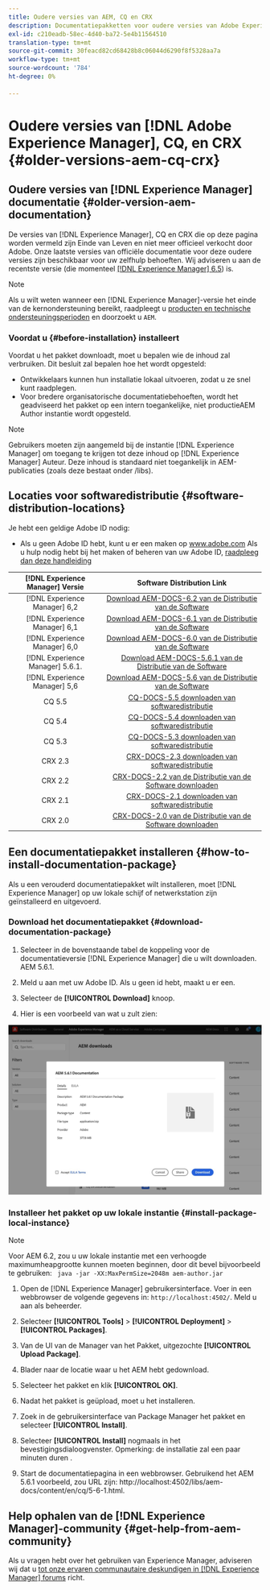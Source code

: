 ```yaml
---
title: Oudere versies van AEM, CQ en CRX
description: Documentatiepakketten voor oudere versies van Adobe Experience Manager, CQ en CRX.
exl-id: c210eadb-58ec-4d40-ba72-5e4b11564510
translation-type: tm+mt
source-git-commit: 30feacd82cd68428b8c06044d6290f8f5328aa7a
workflow-type: tm+mt
source-wordcount: '784'
ht-degree: 0%

---
```


# Oudere versies van [!DNL Adobe Experience Manager], CQ, en CRX {#older-versions-aem-cq-crx}

## Oudere versies van [!DNL Experience Manager] documentatie {#older-version-aem-documentation}

De versies van [!DNL Experience Manager], CQ en CRX die op deze pagina worden vermeld zijn Einde van Leven en niet meer officieel verkocht door Adobe. Onze laatste versies van officiële documentatie voor deze oudere versies zijn beschikbaar voor uw zelfhulp behoeften. Wij adviseren u aan de recentste versie (die momenteel [[!DNL Experience Manager] 6.5](https://experienceleague.adobe.com/docs/experience-manager-65.html)) is.

>[!NOTE]
>
>Als u wilt weten wanneer een [!DNL Experience Manager]-versie het einde van de kernondersteuning bereikt, raadpleegt u [producten en technische ondersteuningsperioden](https://helpx.adobe.com/support/programs/eol-matrix.html) en doorzoekt u `AEM`.

### Voordat u {#before-installation} installeert

Voordat u het pakket downloadt, moet u bepalen wie de inhoud zal verbruiken. Dit besluit zal bepalen hoe het wordt opgesteld:

* Ontwikkelaars kunnen hun installatie lokaal uitvoeren, zodat u ze snel kunt raadplegen.
* Voor bredere organisatorische documentatiebehoeften, wordt het geadviseerd het pakket op een intern toegankelijke, niet productieAEM Author instantie wordt opgesteld.

>[!NOTE]
>
>Gebruikers moeten zijn aangemeld bij de instantie [!DNL Experience Manager] om toegang te krijgen tot deze inhoud op [!DNL Experience Manager] Auteur. Deze inhoud is standaard niet toegankelijk in AEM-publicaties (zoals deze bestaat onder /libs).

## Locaties voor softwaredistributie {#software-distribution-locations}

Je hebt een geldige Adobe ID nodig:

* Als u geen Adobe ID hebt, kunt u er een maken op www.adobe.com
Als u hulp nodig hebt bij het maken of beheren van uw Adobe ID, [raadpleeg dan deze handleiding](https://helpx.adobe.com/manage-account.html)

| [!DNL Experience Manager] Versie | Software Distribution Link |
|:-----------:|:--------------------------------------------------:|
| [!DNL Experience Manager] 6,2 | [Download AEM-DOCS-6.2 van de Distributie van de Software](https://experience.adobe.com/#/downloads/content/software-distribution/en/aem.html?package=/content/software-distribution/en/details.html/content/dam/aem/public/adobe/packages/aem-docs/aem-docs-6-2.zip) |
| [!DNL Experience Manager] 6,1 | [Download AEM-DOCS-6.1 van de Distributie van de Software](https://experience.adobe.com/#/downloads/content/software-distribution/en/aem.html?package=/content/software-distribution/en/details.html/content/dam/aem/public/adobe/packages/aem-docs/aem-6-1.zip) |
| [!DNL Experience Manager] 6,0 | [Download AEM-DOCS-6.0 van de Distributie van de Software](https://experience.adobe.com/#/downloads/content/software-distribution/en/aem.html?package=/content/software-distribution/en/details.html/content/dam/aem/public/adobe/packages/aem-docs/aem-docs-6-0.zip) |
| [!DNL Experience Manager] 5.6.1. | [Download AEM-DOCS-5.6.1 van de Distributie van de Software](https://experience.adobe.com/#/downloads/content/software-distribution/en/aem.html?package=/content/software-distribution/en/details.html/content/dam/aem/public/adobe/packages/aem-docs/aem-docs-5-6-1.zip) |
| [!DNL Experience Manager] 5,6 | [Download AEM-DOCS-5.6 van de Distributie van de Software](https://experience.adobe.com/#/downloads/content/software-distribution/en/aem.html?package=/content/software-distribution/en/details.html/content/dam/aem/public/adobe/packages/aem-docs/aem-docs-5-6.zip) |
| CQ 5.5 | [CQ-DOCS-5.5 downloaden van softwaredistributie](https://experience.adobe.com/#/downloads/content/software-distribution/en/aem.html?package=%2Fcontent%2Fsoftware-distribution%2Fen%2Fdetails.html%2Fcontent%2Fdam%2Faem%2Fpublic%2Fadobe%2Fpackages%2Faem-docs%2Faem-docs-5-5.zip) |
| CQ 5.4 | [CQ-DOCS-5.4 downloaden van softwaredistributie](https://experience.adobe.com/#/downloads/content/software-distribution/en/aem.html?package=/content/software-distribution/en/details.html/content/dam/aem/public/adobe/packages/aem-docs/aem-docs-5-4.zip) |
| CQ 5.3 | [CQ-DOCS-5.3 downloaden van softwaredistributie](https://experience.adobe.com/#/downloads/content/software-distribution/en/aem.html?package=/content/software-distribution/en/details.html/content/dam/aem/public/adobe/packages/aem-docs/aem-docs-5-3.zip) |
| CRX 2.3 | [CRX-DOCS-2.3 downloaden van softwaredistributie](https://experience.adobe.com/#/downloads/content/software-distribution/en/aem.html?package=/content/software-distribution/en/details.html/content/dam/aem/public/adobe/packages/aem-docs/crx-docs-2-3.zip) |
| CRX 2.2 | [CRX-DOCS-2.2 van de Distributie van de Software downloaden](https://experience.adobe.com/#/downloads/content/software-distribution/en/aem.html?package=/content/software-distribution/en/details.html/content/dam/aem/public/adobe/packages/aem-docs/crx-docs-2-2.zip) |
| CRX 2.1 | [CRX-DOCS-2.1 downloaden van softwaredistributie](https://experience.adobe.com/#/downloads/content/software-distribution/en/aem.html?package=/content/software-distribution/en/details.html/content/dam/aem/public/adobe/packages/aem-docs/crx-docs-2-1.zip) |
| CRX 2.0 | [CRX-DOCS-2.0 van de Distributie van de Software downloaden](https://experience.adobe.com/#/downloads/content/software-distribution/en/aem.html?package=/content/software-distribution/en/details.html/content/dam/aem/public/adobe/packages/aem-docs/crx-docs-2-0.zip) |

## Een documentatiepakket installeren {#how-to-install-documentation-package}

Als u een verouderd documentatiepakket wilt installeren, moet [!DNL Experience Manager] op uw lokale schijf of netwerkstation zijn geïnstalleerd en uitgevoerd.

### Download het documentatiepakket {#download-documentation-package}

1. Selecteer in de bovenstaande tabel de koppeling voor de documentatieversie [!DNL Experience Manager] die u wilt downloaden. AEM 5.6.1.

1. Meld u aan met uw Adobe ID. Als u geen id hebt, maakt u er een.

1. Selecteer de **[!UICONTROL Download]** knoop.

1. Hier is een voorbeeld van wat u zult zien:

![Voorbeeld van softwaredistributie](assets/screen_shot_2020-07-10at161922.jpg)

### Installeer het pakket op uw lokale instantie {#install-package-local-instance}

>[!NOTE]
>
>Voor AEM 6.2, zou u uw lokale instantie met een verhoogde maximumheapgrootte kunnen moeten beginnen, door dit bevel bijvoorbeeld te gebruiken: ` java -jar -XX:MaxPermSize=2048m aem-author.jar`

1. Open de [!DNL Experience Manager] gebruikersinterface. Voer in een webbrowser de volgende gegevens in: `http://localhost:4502/`. Meld u aan als beheerder.

1. Selecteer **[!UICONTROL Tools]** > **[!UICONTROL Deployment]** > **[!UICONTROL Packages]**.

1. Van de UI van de Manager van het Pakket, uitgezochte **[!UICONTROL Upload Package]**.

1. Blader naar de locatie waar u het AEM hebt gedownload.

1. Selecteer het pakket en klik **[!UICONTROL OK]**.

1. Nadat het pakket is geüpload, moet u het installeren.

1. Zoek in de gebruikersinterface van Package Manager het pakket en selecteer **[!UICONTROL Install]**.

1. Selecteer **[!UICONTROL Install]** nogmaals in het bevestigingsdialoogvenster. Opmerking: de installatie zal een paar minuten duren .

1. Start de documentatiepagina in een webbrowser. Gebruikend het AEM 5.6.1 voorbeeld, zou URL zijn: http://localhost:4502/libs/aem-docs/content/en/cq/5-6-1.html.

## Help ophalen van de [!DNL Experience Manager]-community {#get-help-from-aem-community}

Als u vragen hebt over het gebruiken van Experience Manager, adviseren wij dat u [tot onze ervaren communautaire deskundigen in  [!DNL Experience Manager] forums](https://experienceleaguecommunities.adobe.com/t5/adobe-experience-manager/ct-p/adobe-experience-manager-community) richt.
